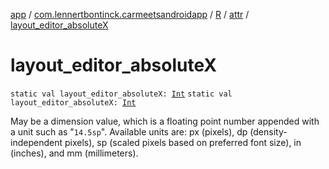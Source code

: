 [app](../../../index.md) / [com.lennertbontinck.carmeetsandroidapp](../../index.md) / [R](../index.md) / [attr](index.md) / [layout_editor_absoluteX](./layout_editor_absolute-x.md)

# layout_editor_absoluteX

`static val layout_editor_absoluteX: `[`Int`](https://kotlinlang.org/api/latest/jvm/stdlib/kotlin/-int/index.html)
`static val layout_editor_absoluteX: `[`Int`](https://kotlinlang.org/api/latest/jvm/stdlib/kotlin/-int/index.html)

May be a dimension value, which is a floating point number appended with a unit such as "`14.5sp`". Available units are: px (pixels), dp (density-independent pixels), sp (scaled pixels based on preferred font size), in (inches), and mm (millimeters).

